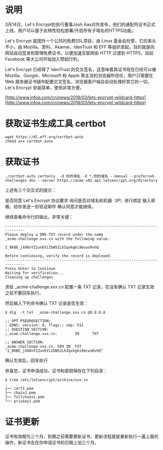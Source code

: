# 说明

3月14日，Let's Encrypt的执行董事Josh Aas对外宣布，他们的通配符证书正式上线，用户可以基于此特性轻松部署/开启所有子域名的HTTPS功能。

Let's Encrypt 是国外一个公共的免费SSL项目，由 Linux 基金会托管，它的来头不小，由 Mozilla、思科、Akamai、IdenTrust 和 EFF 等组织发起，目的就是向网站自动签发和管理免费证书，以便加速互联网由 HTTP 过渡到 HTTPS，目前 Facebook 等大公司开始加入赞助行列。

Let's Encrypt 已经得了 IdenTrust 的交叉签名，这意味着其证书现在已经可以被 Mozilla、Google、Microsoft 和 Apple 等主流的浏览器所信任，用户只需要在 Web 服务器证书链中配置交叉签名，浏览器客户端会自动处理好其它的一切，Let's Encrypt 安装简单，使用非常方便。

[http://www.infoq.com/cn/news/2018/03/lets-encrypt-wildcard-https](http://www.infoq.com/cn/news/2018/03/lets-encrypt-wildcard-https)

# 获取证书生成工具 certbot

```shell hljs
wget https://dl.eff.org/certbot-auto
chmod a+x certbot-auto
```

# 获取证书

```shell hljs
./certbot-auto certonly  -d 你的域名 -d *.你的域名 --manual --preferred-challenges dns --server https://acme-v02.api.letsencrypt.org/directory
```

上述有三个交互式的提示：

是否同意 Let's Encrypt 协议要求
询问是否对域名和机器（IP）进行绑定
输入邮箱，给你发送一封验证邮件
确认同意才能继续。

继续查看命令行的输出，非常关键：

```shell hljs
-------------------------------------------------------------------------------
Please deploy a DNS TXT record under the name
_acme-challenge.xxx.cn with the following value:

2_8KBE_jXH8nYZ2unEViIbW52LhIqxkg6i9mcwsRvhQ

Before continuing, verify the record is deployed.
-------------------------------------------------------------------------------
Press Enter to Continue
Waiting for verification...
Cleaning up challenges 
```

求给 _acme-challenge.xxx.cn 配置一条 TXT 记录，在没有确认 TXT 记录生效之前不要回车执行。

然后输入下列命令确认 TXT 记录是否生效：

```shell hljs
$ dig  -t txt  _acme-challenge.xxx.cn @8.8.8.8  

;; OPT PSEUDOSECTION:
; EDNS: version: 0, flags:; udp: 512
;; QUESTION SECTION:
;_acme-challenge.xxx.cn.        IN      TXT

;; ANSWER SECTION:
_acme-challenge.xxx.cn. 599 IN  TXT     "2_8KBE_jXH8nYZ2unEViIbW52LhIqxkg6i9mcwsRvhQ"
```

确认生效后，回车执行

恭喜您，证书申请成功，证书和密钥保存在下列目录：

```shell hljs
$ tree /etc/letsencrypt/archive/xxx.cn 
.
├── cert1.pem
├── chain1.pem
├── fullchain1.pem
└── privkey1.pem
```

# 证书更新

证书有效期为三个月，到期之前需要更新证书，更新流程就是重新执行一遍上面的操作，新证书会在你申请证书的日期上加三个月。
